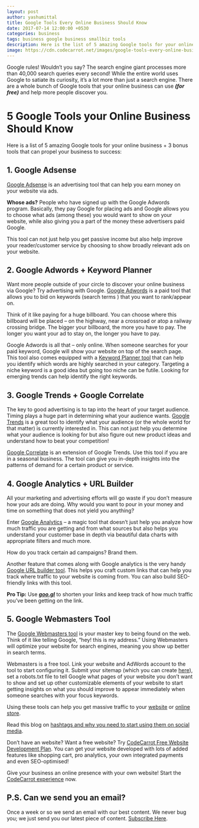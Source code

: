 ```yaml
---
layout: post
author: yashumittal
title: Google Tools Every Online Business Should Know
date: 2017-07-14 12:00:00 +0530
categories: business
tags: business google business smallbiz tools
description: Here is the list of 5 amazing Google tools for your online business that can propel your business to success.
image: https://cdn.codecarrot.net/images/google-tools-every-online-business.jpg
---
```


Google rules! Wouldn’t you say? The search engine giant processes more than 40,000 search queries every second! While the entire world uses Google to satiate its curiosity, it’s a lot more than just a search engine. There are a whole bunch of Google tools that your online business can use _**(for free)**_ and help more people discover you.

# 5 Google Tools your Online Business Should Know

Here is a list of 5 amazing Google tools for your online business + 3 bonus tools that can propel your business to success:

## 1. Google Adsense

[Google Adsense](//support.google.com/adsense/) is an advertising tool that can help you earn money on your website via ads.

**Whose ads?** People who have signed up with the Google Adwords program. Basically, they pay Google for placing ads and Google allows you to choose what ads (among these) you would want to show on your website, while also giving you a part of the money these advertisers paid Google.

This tool can not just help you get passive income but also help improve your reader/customer service by choosing to show broadly relevant ads on your website.

## 2. Google Adwords + Keyword Planner

Want more people outside of your circle to discover your online business via Google? Try advertising with Google. [Google Adwords](//adwords.google.com/) is a paid tool that allows you to bid on keywords (search terms ) that you want to rank/appear on.

Think of it like paying for a huge billboard. You can choose where this billboard will be placed – on the highway, near a crossroad or atop a railway crossing bridge. The bigger your billboard, the more you have to pay. The longer you want your ad to stay on, the longer you have to pay.

Google Adwords is all that – only online. When someone searches for your paid keyword, Google will show your website on top of the search page. This tool also comes equipped with a [Keyword Planner tool](//backlinko.com/google-keyword-planner) that can help you identify which words are highly searched in your category. Targeting a niche keyword is a good idea but going too niche can be futile. Looking for emerging trends can help identify the right keywords.

## 3. Google Trends + Google Correlate

The key to good advertising is to tap into the heart of your target audience. Timing plays a huge part in determining what your audience wants. [Google Trends](//trends.google.co.in/trends/) is a great tool to identify what your audience (or the whole world for that matter) is currently interested in. This can not just help you determine what your audience is looking for but also figure out new product ideas and understand how to beat your competition!

[Google Correlate](//www.google.com/trends/correlate) is an extension of Google Trends. Use this tool if you are in a seasonal business. The tool can give you in-depth insights into the patterns of demand for a certain product or service.

## 4. Google Analytics + URL Builder

All your marketing and advertising efforts will go waste if you don’t measure how your ads are doing. Why would you want to pour in your money and time on something that does not yield you anything?

Enter [Google Analytics](//analytics.google.com/analytics/web/) – a magic tool that doesn’t just help you analyze how much traffic you are getting and from what sources but also helps you understand your customer base in depth via beautiful data charts with appropriate filters and much more.

How do you track certain ad campaigns? Brand them.

Another feature that comes along with Google analytics is the very handy [Google URL builder tool](//ga-dev-tools.appspot.com/campaign-url-builder/). This helps you craft custom links that can help you track where traffic to your website is coming from. You can also build SEO-friendly links with this tool.

**Pro Tip:** Use _**[goo.gl](//goo.gl/)**_ to shorten your links and keep track of how much traffic you’ve been getting on the link.

## 5. Google Webmasters Tool

The [Google Webmasters tool](//www.google.com/webmasters/#?modal_active=none) is your master key to being found on the web. Think of it like telling Google, “hey! this is my address.” Using Webmasters will optimize your website for search engines, meaning you show up better in search terms.

Webmasters is a free tool. Link your website and AdWords account to the tool to start configuring it. Submit your sitemap (which you can create [here](//www.xml-sitemaps.com/)), set a robots.txt file to tell Google what pages of your website you don’t want to show and set up other customizable elements of your website to start getting insights on what you should improve to appear immediately when someone searches with your focus keywords.

Using these tools can help you get massive traffic to your [website](//www.codecarrot.net/) or [online store](//www.codecarrot.net/store.html).

Read this blog on [hashtags and why you need to start using them on social media](/what-are-hashtags-and-why-you-need-to-start-using-them-on-social-media/).

Don’t have an website? Want a free website? Try [CodeCarrot Free Website Development Plan](//www.codecarrot.net/). You can get your website developed with lots of added features like shopping cart, pro analytics, your own integrated payments and even SEO-optimised!

Give your business an online presence with your own website! Start the [CodeCarrot experience](//www.codecarrot.net/) now.

## P.S. Can we send you an email?

Once a week or so we send an email with our best content. We never bug you; we just send you our latest piece of content. [Subscribe Here](#subscribe).

